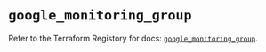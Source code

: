 # `google_monitoring_group`

Refer to the Terraform Registory for docs: [`google_monitoring_group`](https://registry.terraform.io/providers/hashicorp/google-beta/4.70.0/docs/resources/google_monitoring_group).
